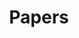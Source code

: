 ---
layout: page
title: Papers
permalink: /papers/
redirect_to: https://scholar.google.com/citations?user=DIsp-N8AAAAJ&hl=en&oi=ao
nav: true
nav_order: 2
---